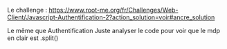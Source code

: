 Le challenge : https://www.root-me.org/fr/Challenges/Web-Client/Javascript-Authentification-2?action_solution=voir#ancre_solution

Le même que Authentification 
Juste analyser le code pour voir que le mdp en clair est .split()
